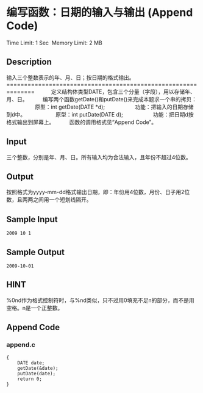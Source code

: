 # 编写函数：日期的输入与输出 (Append Code)
Time Limit: 1 Sec  Memory Limit: 2 MB


## Description

输入三个整数表示的年、月、日；按日期的格式输出。
============================================================== 
         定义结构体类型DATE，包含三个分量（字段），用以存储年、月、日。
         编写两个函数getDate()和putDate()来完成本题求一个串的拷贝：
                   原型：int getDate(DATE *d);
                   功能：把输入的日期存储到d中。
                   原型：int putDate(DATE d);
                   功能：把日期d按格式输出到屏幕上。
         函数的调用格式见“Append Code”。



## Input
三个整数，分别是年、月、日。所有输入均为合法输入，且年份不超过4位数。


## Output
按照格式为yyyy-mm-dd格式输出日期，即：年份用4位数，月份、日子用2位数，且两两之间用一个短划线隔开。


## Sample Input
```
2009 10 1
```
## Sample Output
```
2009-10-01
```

## HINT
%0nd作为格式控制符时，与%nd类似，只不过用0填充不足n的部分，而不是用空格。n是一个正整数。


## Append Code
### append.c
```cint main()
{
    DATE date;
    getDate(&date);
    putDate(date);
    return 0;
}
```
